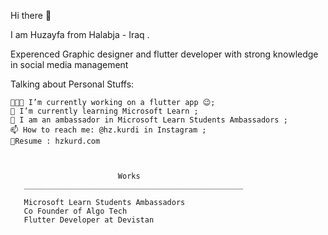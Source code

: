  Hi there 👋

I am Huzayfa from Halabja - Iraq .


Experenced Graphic designer and flutter developer with strong knowledge in social media management



Talking about Personal Stuffs:

    👨🏽‍💻 I’m currently working on a flutter app 😉;
    🌱 I’m currently learning Microsoft Learn ;
    💬 I am an ambassador in Microsoft Learn Students Ambassadors ;
    📫 How to reach me: @hz.kurdi in Instagram ;
    📝Resume : hzkurd.com 



                            Works 
       _________________________________________________
       
       Microsoft Learn Students Ambassadors 
       Co Founder of Algo Tech 
       Flutter Developer at Devistan 
       
       
       
       
       
<!--
**HzKurdi/hzkurdi** is a ✨ _special_ ✨ repository because its `README.md` (this file) appears on your GitHub profile.

Here are some ideas to get you started:

- 🔭 I’m currently working on ...
- 🌱 I’m currently learning ...
- 👯 I’m looking to collaborate on ...
- 🤔 I’m looking for help with ...
- 💬 Ask me about ...
- 📫 How to reach me: ...
- 😄 Pronouns: ...
- ⚡ Fun fact: ...
-->
